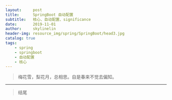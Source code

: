```yaml
---
layout:     post
title:      SpringBoot 自动配置
subtitle:   核心、自动配置、significance
date:       2019-11-01
author:     skylinelin
header-img: resource_img/spring/SpringBoot/head3.jpg
catalog: true
tags:
    - spring
    - springboot
    - 自动配置
    - 核心
---
```


> 梅花雪，梨花月，总相思。自是春来不觉去偏知。

---









> 结尾